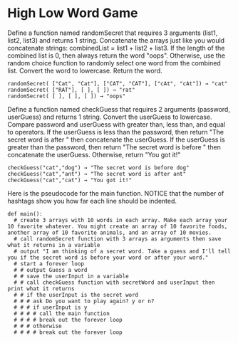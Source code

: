 # High Low Word Game

Define a function named randomSecret that requires 3 arguments (list1, list2, list3) and returns 1 string. Concatenate the arrays just like you would concatenate strings: combinedList = list1 + list2 + list3. If the length of the combined list is 0, then always return the word "oops". Otherwise, use the random choice function to randomly select one word from the combined list. Convert the word to lowercase. Return the word.
```
randomSecret( ["Cat", "Cat"], ["CAT", "CAT"], ["cAt", "cAt"]) → "cat"
randomSecret( ["RAT"], [ ], [ ]) → "rat"
randomSecret( [ ], [ ], [ ]) → "oops"
```

Define a function named checkGuess that requires 2 arguments (password, userGuess) and returns 1 string. Convert the userGuess to lowercase. Compare password and userGuess with greater than, less than, and equal to operators.  If the userGuess is less than the password, then return "The secret word is after " then concatenate the userGuess.
If the userGuess is greater than the password, then return "The secret word is before " then concatenate the userGuess. Otherwise, return "You got it!"
```
checkGuess("cat","dog") → "The secret word is before dog"
checkGuess("cat","ant") → "The secret word is after ant"
checkGuess("cat","cat") → "You got it!"
```


Here is the pseudocode for the main function. NOTICE that the number of hashtags show you how far each line should be indented.
```
def main():
  # create 3 arrays with 10 words in each array. Make each array your 10 favorite whatever. You might create an array of 10 favorite foods, another array of 10 favorite animals, and an array of 10 movies. 
  # call randomSecret function with 3 arrays as arguments then save what it returns in a variable
  # output "I am thinking of a secret word. Take a guess and I'll tell you if the secret word is before your word or after your word."
  # start a forever loop
  # # output Guess a word
  # # save the userInput in a variable
  # # call checkGuess function with secretWord and userInput then print what it returns
  # # if the userInput is the secret word
  # # # ask Do you want to play again? y or n?
  # # # if userInput is y
  # # # # call the main function
  # # # # break out the forever loop
  # # # otherwise
  # # # # break out the forever loop
```
  